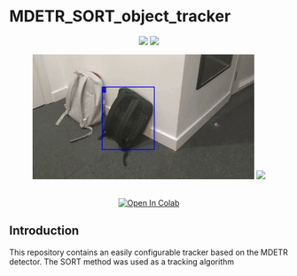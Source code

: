 # MDETR_SORT_object_tracker

<div align="center">
<p>
<img src="forReadme/out_car.gif" width="400"/> 
<img src="forReadme/notes.gif" width="400"/>
</p>
<p>
<img src="forReadme/backp.gif" width="400"/> 
<img src="forReadme/out_pd.gif" width="400"/> 
</p>
<br>
<div>
<a href="https://colab.research.google.com/drive/1r7-x6c2cfobrmpB986j0CQPzNOomdWoW?usp=sharing"><img src="https://colab.research.google.com/assets/colab-badge.svg" alt="Open In Colab"></a>
 
</div>

</div>


## Introduction

This repository contains an easily configurable tracker based on the MDETR detector. The SORT method was used as a tracking algorithm
